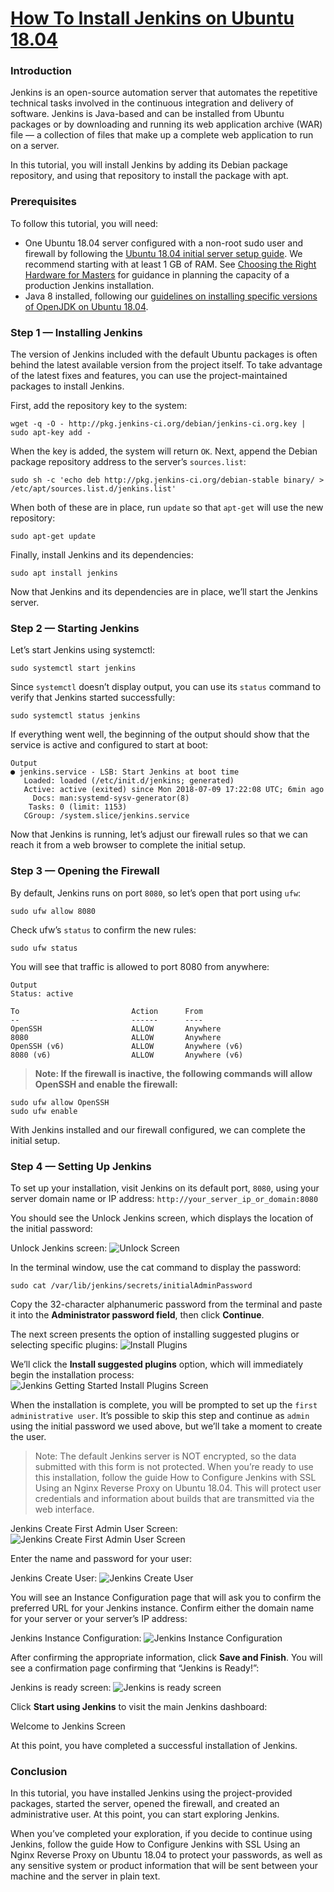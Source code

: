 # [How To Install Jenkins on Ubuntu 18.04](https://www.digitalocean.com/community/tutorials/how-to-install-jenkins-on-ubuntu-18-04)

### Introduction
Jenkins is an open-source automation server that automates the repetitive technical tasks involved in the continuous integration and delivery of software. Jenkins is Java-based and can be installed from Ubuntu packages or by downloading and running its web application archive (WAR) file — a collection of files that make up a complete web application to run on a server.

In this tutorial, you will install Jenkins by adding its Debian package repository, and using that repository to install the package with apt.

### Prerequisites
To follow this tutorial, you will need:

- One Ubuntu 18.04 server configured with a non-root sudo user and firewall by following the [Ubuntu 18.04 initial server setup guide](https://www.digitalocean.com/community/tutorials/initial-server-setup-with-ubuntu-18-04). We recommend starting with at least 1 GB of RAM. See [Choosing the Right Hardware for Masters](https://jenkins.io/doc/book/hardware-recommendations/) for guidance in planning the capacity of a production Jenkins installation.
- Java 8 installed, following our [guidelines on installing specific versions of OpenJDK on Ubuntu 18.04](https://www.digitalocean.com/community/tutorials/how-to-install-java-with-apt-on-ubuntu-18-04#installing-specific-versions-of-openjdk).

### Step 1 — Installing Jenkins
The version of Jenkins included with the default Ubuntu packages is often behind the latest available version from the project itself. To take advantage of the latest fixes and features, you can use the project-maintained packages to install Jenkins.

First, add the repository key to the system:

```
wget -q -O - http://pkg.jenkins-ci.org/debian/jenkins-ci.org.key | sudo apt-key add -
```
When the key is added, the system will return `OK`. Next, append the Debian package repository address to the server’s `sources.list`:

```
sudo sh -c 'echo deb http://pkg.jenkins-ci.org/debian-stable binary/ > /etc/apt/sources.list.d/jenkins.list'
```

When both of these are in place, run `update` so that `apt-get` will use the new repository:

```
sudo apt-get update
```

Finally, install Jenkins and its dependencies:

```
sudo apt install jenkins
```

Now that Jenkins and its dependencies are in place, we’ll start the Jenkins server.

### Step 2 — Starting Jenkins
Let’s start Jenkins using systemctl:

```
sudo systemctl start jenkins
```

Since `systemctl` doesn’t display output, you can use its `status` command to verify that Jenkins started successfully:

```
sudo systemctl status jenkins
```

If everything went well, the beginning of the output should show that the service is active and configured to start at boot:

```
Output
● jenkins.service - LSB: Start Jenkins at boot time
   Loaded: loaded (/etc/init.d/jenkins; generated)
   Active: active (exited) since Mon 2018-07-09 17:22:08 UTC; 6min ago
     Docs: man:systemd-sysv-generator(8)
    Tasks: 0 (limit: 1153)
   CGroup: /system.slice/jenkins.service
```

Now that Jenkins is running, let’s adjust our firewall rules so that we can reach it from a web browser to complete the initial setup.

### Step 3 — Opening the Firewall
By default, Jenkins runs on port `8080`, so let’s open that port using `ufw`:

```
sudo ufw allow 8080
```

Check ufw’s `status` to confirm the new rules:

```
sudo ufw status
```

You will see that traffic is allowed to port 8080 from anywhere:

```
Output
Status: active

To                         Action      From
--                         ------      ----
OpenSSH                    ALLOW       Anywhere
8080                       ALLOW       Anywhere
OpenSSH (v6)               ALLOW       Anywhere (v6)
8080 (v6)                  ALLOW       Anywhere (v6)
```

> **Note: If the firewall is inactive, the following commands will allow OpenSSH and enable the firewall:**

```
sudo ufw allow OpenSSH
sudo ufw enable
```

With Jenkins installed and our firewall configured, we can complete the initial setup.

### Step 4 — Setting Up Jenkins
To set up your installation, visit Jenkins on its default port, `8080`, using your server domain name or IP address: `http://your_server_ip_or_domain:8080`

You should see the Unlock Jenkins screen, which displays the location of the initial password:

Unlock Jenkins screen:
![Unlock Screen](images/unlock-jenkins.png)

In the terminal window, use the cat command to display the password:

```
sudo cat /var/lib/jenkins/secrets/initialAdminPassword
```

Copy the 32-character alphanumeric password from the terminal and paste it into the **Administrator password field**, then click **Continue**.

The next screen presents the option of installing suggested plugins or selecting specific plugins:
![Install Plugins](images/customize_jenkins_screen_two.png)

We’ll click the **Install suggested plugins** option, which will immediately begin the installation process:
![Jenkins Getting Started Install Plugins Screen](images/jenkins_plugin_install_two.png)


When the installation is complete, you will be prompted to set up the `first administrative user`. It’s possible to skip this step and continue as `admin` using the initial password we used above, but we’ll take a moment to create the user.

> Note: The default Jenkins server is NOT encrypted, so the data submitted with this form is not protected. When you’re ready to use this installation, follow the guide How to Configure Jenkins with SSL Using an Nginx Reverse Proxy on Ubuntu 18.04. This will protect user credentials and information about builds that are transmitted via the web interface.

Jenkins Create First Admin User Screen:
![Jenkins Create First Admin User Screen](images/jenkins_create_user.png)

Enter the name and password for your user:

Jenkins Create User:
![Jenkins Create User](images/jenkins_user_info.png)


You will see an Instance Configuration page that will ask you to confirm the preferred URL for your Jenkins instance. Confirm either the domain name for your server or your server’s IP address:

Jenkins Instance Configuration:
![Jenkins Instance Configuration](images/instance_confirmation.png)

After confirming the appropriate information, click **Save and Finish**. You will see a confirmation page confirming that “Jenkins is Ready!”:

Jenkins is ready screen:
![Jenkins is ready screen](images/jenkins_ready_page_two.png)

Click **Start using Jenkins** to visit the main Jenkins dashboard:

Welcome to Jenkins Screen

At this point, you have completed a successful installation of Jenkins.

### Conclusion
In this tutorial, you have installed Jenkins using the project-provided packages, started the server, opened the firewall, and created an administrative user. At this point, you can start exploring Jenkins.

When you’ve completed your exploration, if you decide to continue using Jenkins, follow the guide How to Configure Jenkins with SSL Using an Nginx Reverse Proxy on Ubuntu 18.04 to protect your passwords, as well as any sensitive system or product information that will be sent between your machine and the server in plain text.
